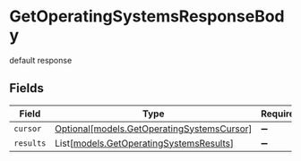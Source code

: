 # GetOperatingSystemsResponseBody

default response


## Fields

| Field                                                                                | Type                                                                                 | Required                                                                             | Description                                                                          |
| ------------------------------------------------------------------------------------ | ------------------------------------------------------------------------------------ | ------------------------------------------------------------------------------------ | ------------------------------------------------------------------------------------ |
| `cursor`                                                                             | [Optional[models.GetOperatingSystemsCursor]](../models/getoperatingsystemscursor.md) | :heavy_minus_sign:                                                                   | N/A                                                                                  |
| `results`                                                                            | List[[models.GetOperatingSystemsResults](../models/getoperatingsystemsresults.md)]   | :heavy_minus_sign:                                                                   | N/A                                                                                  |